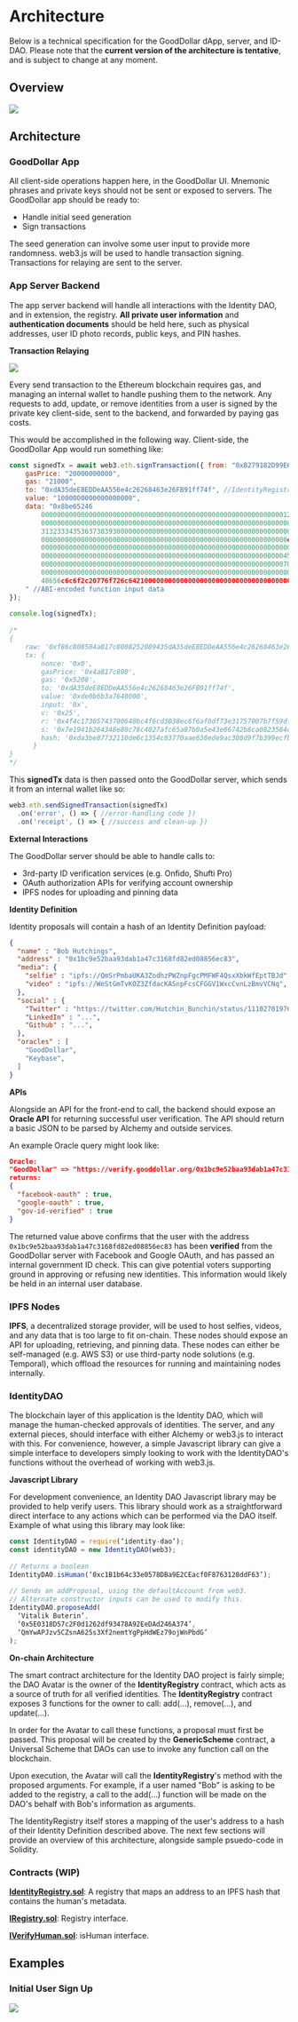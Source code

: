 # Architecture
Below is a technical specification for the GoodDollar dApp, server, and ID-DAO. Please note that the **current version of the architecture is tentative**, and is subject to change at any moment.

## Overview

![](./img/out/Architecture_Overview.png)

## Architecture

### GoodDollar App

All client-side operations happen here, in the GoodDollar UI. Mnemonic phrases and private keys should not be sent or exposed to servers. The GoodDollar app should be ready to:

- Handle initial seed generation
- Sign transactions

The seed generation can involve some user input to provide more randomness. web3.js will be used to handle transaction signing. Transactions for relaying are sent to the server.

### App Server Backend

The app server backend will handle all interactions with the Identity DAO, and in extension, the registry. **All private user information** and **authentication documents** should be held here, such as physical addresses, user ID photo records, public keys, and PIN hashes. 

**Transaction Relaying**

![](./img/out/Transaction_Relay.png)

Every send transaction to the Ethereum blockchain requires gas, and managing an internal wallet to handle pushing them to the network. Any requests to add, update, or remove identities from a user is signed by the private key client-side, sent to the backend, and forwarded by paying gas costs.


This would be accomplished in the following way. Client-side, the GoodDollar App would run something like:
```javascript
const signedTx = await web3.eth.signTransaction({ from: "0xB279182D99E65703F0076E4812653aaB85FCA0f0",
    gasPrice: "20000000000",
    gas: "21000",
    to: "0xdA35deE8EDDeAA556e4c26268463e26FB91ff74f", //IdentityRegistryScheme contract
    value: "1000000000000000000",
    data: "0x8be65246
        0000000000000000000000000000000000000000000000000000000000000123        
        0000000000000000000000000000000000000000000000000000000000000080
        3132333435363738393000000000000000000000000000000000000000000000
        00000000000000000000000000000000000000000000000000000000000000e0
        0000000000000000000000000000000000000000000000000000000000000002
        0000000000000000000000000000000000000000000000000000000000000456
        0000000000000000000000000000000000000000000000000000000000000789
        000000000000000000000000000000000000000000000000000000000000000d
        48656c6c6f2c20776f726c642100000000000000000000000000000000000000
    " //ABI-encoded function input data
});
    
console.log(signedTx);
    
/*
{
    raw: '0xf86c808504a817c8008252089435dA35deE8EDDeAA556e4c26268463e26FB91ff74f880de0b6b3a76400008025a04f4c17305743700648bc4f6cd3038ec6f6af0df73e31757007b7f59df7bee88da07e1941b264348e80c78c4027afc65a87b0a5e43e86742b8ca0823584c6788fd0',
    tx: {
        nonce: '0x0',
        gasPrice: '0x4a817c800',
        gas: '0x5208',
        to: '0xdA35deE8EDDeAA556e4c26268463e26FB91ff74f',
        value: '0xde0b6b3a7640000',
        input: '0x',
        v: '0x25',
        r: '0x4f4c17305743700648bc4f6cd3038ec6f6af0df73e31757007b7f59df7bee88d',
        s: '0x7e1941b264348e80c78c4027afc65a87b0a5e43e86742b8ca0823584c6788fd0',
        hash: '0xda3be87732110de6c1354c83770aae630ede9ac308d9f7b399ecfba23d923384'
      }
}
*/
```
This **signedTx** data is then passed onto the GoodDollar server, which sends it from an internal wallet like so:

```javascript
web3.eth.sendSignedTransaction(signedTx)
  .on('error', () => { //error-handling code })
  .on('receipt', () => { //success and clean-up })
```

**External Interactions**

The GoodDollar server should be able to handle calls to:

- 3rd-party ID verification services (e.g. Onfido, Shufti Pro)
- OAuth authorization APIs for verifying account ownership
- IPFS nodes for uploading and pinning data

**Identity Definition**

Identity proposals will contain a hash of an Identity Definition payload:

```JSON
{
  "name" : "Bob Hutchings",
  "address" : "0x1bc9e52baa93dab1a47c3168fd82ed08856ec83", 
  "media": {
    "selfie" : "ipfs://QmSrPmbaUKA3ZodhzPWZnpFgcPMFWF4QsxXbkWfEptTBJd",
    "video" : "ipfs://WeStGmTvKOZ3ZfdacKASnpFcsCFGGV1WxcCvnLzBmvVCNq",
  },
  "social" : {
    "Twitter" : "https://twitter.com/Hutchin_Bunchin/status/1110270197665951744",
    "LinkedIn" : "...",
    "Github" : "...",
  },
  "oracles" : [
    "GoodDollar",
    "Keybase",
  ]
}
```
**APIs**

Alongside an API for the front-end to call, the backend should expose an **Oracle API** for returning successful user verification. The API should return a basic JSON to be parsed by Alchemy and outside services. 

An example Oracle query might look like:
```JSON
Oracle:
"GoodDollar" => "https://verify.gooddollar.org/0x1bc9e52baa93dab1a47c3168fd82ed08856ec83"
returns:
{
  "facebook-oauth" : true,
  "google-oauth" : true,
  "gov-id-verified" : true
}
```

The returned value above confirms that the user with the address `0x1bc9e52baa93dab1a47c3168fd82ed08856ec83` has been **verified** from the GoodDollar server with Facebook and Google OAuth, and has passed an internal government ID check. This can give potential voters supporting ground in approving or refusing new identities. This information would likely be held in an internal user database.

### IPFS Nodes

**IPFS**, a decentralized storage provider, will be used to host selfies, videos, and any data that is too large to fit on-chain. These nodes should expose an API for uploading, retrieving, and pinning data. These nodes can either be self-managed (e.g. AWS S3) or use third-party node solutions (e.g. Temporal), which offload the resources for running and maintaining nodes internally. 

### IdentityDAO

The blockchain layer of this application is the Identity DAO, which will manage the human-checked approvals of identities. The server, and any external pieces, should interface with either Alchemy or web3.js to interact with this. For convenience, however, a simple Javascript library can give a simple interface to developers simply looking to work with the IdentityDAO's functions without the overhead of working with web3.js.

**Javascript Library**

For development convenience, an Identity DAO Javascript library may be provided to help verify users. This library should work as a straightforward direct interface to any actions which can be performed via the DAO itself. Example of what using this library may look like:

```javascript
const IdentityDAO = require(‘identity-dao’);
const identityDAO = new IdentityDAO(web3);
    
// Returns a boolean
IdentityDAO.isHuman(‘0xc1B1b64c33e0578DBa9E2CEacf0F8763128ddF63’);
    
// Sends an addProposal, using the defaultAccount from web3.
// Alternate constructor inputs can be used to modify this.
IdentityDAO.proposeAdd(
  ‘Vitalik Buterin’,
  ‘0x5E0318D57c2F0d1262df93478A92EeDAd246A374’,
  ‘QmYwAPJzv5CZsnA625s3Xf2nemtYgPpHdWEz79ojWnPbdG’
);
```

**On-chain Architecture**

The smart contract architecture for the Identity DAO project is fairly simple; the DAO Avatar is the owner of the **IdentityRegistry** contract, which acts as a source of truth for all verified identities. The **IdentityRegistry** contract exposes 3 functions for the owner to call: add(...), remove(...), and update(...).

In order for the Avatar to call these functions, a proposal must first be passed. This proposal will be created by the **GenericScheme** contract, a Universal Scheme that DAOs can use to invoke any function call on the blockchain.

Upon execution, the Avatar will call the **IdentityRegistry**'s method with the proposed arguments. For example, if a user named "Bob" is asking to be added to the registry, a call to the add(...) function will be made on the DAO's behalf with Bob's information as arguments.

The IdentityRegistry itself stores a mapping of the user's address to a hash of their Identity Definition described above. The next few sections will provide an overview of this architecture, alongside sample psuedo-code in Solidity.

### Contracts (WIP)

[**IdentityRegistry.sol**](../contracts/IdentityRegistry.sol): A registry that maps an address to an IPFS hash that contains the human's metadata.  

[**IRegistry.sol**](../contracts/IRegistry.sol): Registry interface.  

[**IVerifyHuman.sol**](../contracts/IVerifyHuman.sol): isHuman interface.  

## Examples

### Initial User Sign Up

![](./img/out/Process_Flow_Sign_Up.png)
